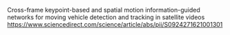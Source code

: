 Cross-frame keypoint-based and spatial motion information-guided networks for moving vehicle detection and tracking in satellite videos
https://www.sciencedirect.com/science/article/abs/pii/S0924271621001301
